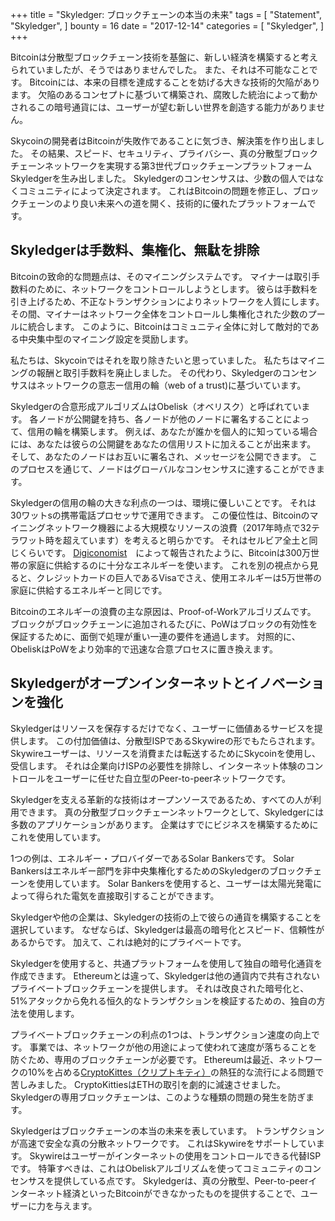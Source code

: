 +++
title = "Skyledger: ブロックチェーンの本当の未来"
tags = [
    "Statement",
    "Skyledger",
]
bounty = 16
date = "2017-12-14"
categories = [
    "Skyledger",
]
+++

Bitcoinは分散型ブロックチェーン技術を基盤に、新しい経済を構築すると考えられていましたが、そうではありませんでした。 
また、それは不可能なことです。
Bitcoinには、本来の目標を達成することを妨げる大きな技術的欠陥があります。
欠陥のあるコンセプトに基づいて構築され、腐敗した統治によって動かされるこの暗号通貨には、ユーザーが望む新しい世界を創造する能力がありません。

Skycoinの開発者はBitcoinが失敗作であることに気づき、解決策を作り出しました。
その結果、スピード、セキュリティ、プライバシー、真の分散型ブロックチェーンネットワークを実現する第3世代ブロックチェーンプラットフォームSkyledgerを生み出しました。
Skyledgerのコンセンサスは、少数の個人ではなくコミュニティによって決定されます。 
これはBitcoinの問題を修正し、ブロックチェーンのより良い未来への道を開く、技術的に優れたプラットフォームです。


## Skyledgerは手数料、集権化、無駄を排除

Bitcoinの致命的な問題点は、そのマイニングシステムです。
マイナーは取引手数料のために、ネットワークをコントロールしようとします。
彼らは手数料を引き上げるため、不正なトランザクションによりネットワークを人質にします。
その間、マイナーはネットワーク全体をコントロールし集権化された少数のプールに統合します。
このように、Bitcoinはコミュニティ全体に対して敵対的である中央集中型のマイニング設定を奨励します。

私たちは、Skycoinではそれを取り除きたいと思っていました。
私たちはマイニングの報酬と取引手数料を廃止しました。
その代わり、Skyledgerのコンセンサスはネットワークの意志ー信用の輪（web of a trust)に基づいています。

Skyledgerの合意形成アルゴリズムはObelisk（オベリスク）と呼ばれています。
各ノードが公開鍵を持ち、各ノードが他のノードに署名することによって、信用の輪を構築します。
例えば、あなたが誰かを個人的に知っている場合には、あなたは彼らの公開鍵をあなたの信用リストに加えることが出来ます。
そして、あなたのノードはお互いに署名され、メッセージを公開できます。
このプロセスを通じて、ノードはグローバルなコンセンサスに達することができます。

Skyledgerの信用の輪の大きな利点の一つは、環境に優しいことです。
それは30ワットsの携帯電話プロセッサで運用できます。
この優位性は、Bitcoinのマイニングネットワーク機器による大規模なリソースの浪費（2017年時点で32テラワット時を超えています）を考えると明らかです。
それはセルビア全土と同じくらいです。
[Digiconomist](https://digiconomist.net/bitcoin-energy-consumption)　によって報告されたように、Bitcoinは300万世帯の家庭に供給するのに十分なエネルギーを使います。
これを別の視点から見ると、クレジットカードの巨人であるVisaでさえ、使用エネルギーは5万世帯の家庭に供給するエネルギーと同じです。

Bitcoinのエネルギーの浪費の主な原因は、Proof-of-Workアルゴリズムです。
ブロックがブロックチェーンに追加されるたびに、PoWはブロックの有効性を保証するために、面倒で処理が重い一連の要件を通過します。
対照的に、ObeliskはPoWをより効率的で迅速な合意プロセスに置き換えます。

## Skyledgerがオープンインターネットとイノベーションを強化

Skyledgerはリソースを保存するだけでなく、ユーザーに価値あるサービスを提供します。
この付加価値は、分散型ISPであるSkywireの形でもたらされます。
Skywireユーザーは、リソースを消費または転送するためにSkycoinを使用し、受信します。
それは企業向けISPの必要性を排除し、インターネット体験のコントロールをユーザーに任せた自立型のPeer-to-peerネットワークです。

Skyledgerを支える革新的な技術はオープンソースであるため、すべての人が利用できます。 
真の分散型ブロックチェーンネットワークとして、Skyledgerには多数のアプリケーションがあります。 
企業はすでにビジネスを構築するためにこれを使用しています。

1つの例は、エネルギー・プロバイダーであるSolar Bankersです。
Solar Bankersはエネルギー部門を非中央集権化するためのSkyledgerのブロックチェーンを使用しています。
Solar Bankersを使用すると、ユーザーは太陽光発電によって得られた電気を直接取引することができます。

Skyledgerや他の企業は、Skyledgerの技術の上で彼らの通貨を構築することを選択しています。
なぜならば、Skyledgerは最高の暗号化とスピード、信頼性があるからです。
加えて、これは絶対的にプライベートです。

Skyledgerを使用すると、共通プラットフォームを使用して独自の暗号化通貨を作成できます。
Ethereumとは違って、Skyledgerは他の通貨内で共有されないプライベートブロックチェーンを提供します。
それは改良された暗号化と、51%アタックから免れる恒久的なトランザクションを検証するための、独自の方法を使用します。

プライベートブロックチェーンの利点の1つは、トランザクション速度の向上です。
事業では、ネットワークが他の用途によって使われて速度が落ちることを防ぐため、専用のブロックチェーンが必要です。
Ethereumは最近、ネットワークの10%を占める[CryptoKittes（クリプトキティ）](http://www.bbc.co.uk/news/technology-42237162)の熱狂的な流行による問題で苦しみました。 
CryptoKittiesはETHの取引を劇的に減速させました。 
Skyledgerの専用ブロックチェーンは、このような種類の問題の発生を防ぎます。

Skyledgerはブロックチェーンの本当の未来を表しています。
トランザクションが高速で安全な真の分散ネットワークです。
これはSkywireをサポートしています。
Skywireはユーザーがインターネットの使用をコントロールできる代替ISPです。 
特筆すべきは、これはObeliskアルゴリズムを使ってコミュニティのコンセンサスを提供している点です。
Skyledgerは、真の分散型、Peer-to-peerインターネット経済といったBitcoinができなかったものを提供することで、ユーザーに力を与えます。
